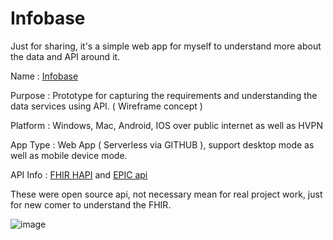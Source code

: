 # Infobase
Just for sharing, it's a simple web app for myself to understand more about the data and API around it.

Name       :
[Infobase](https://wingsmaker.github.io/Infobase/index.html)

Purpose   :
Prototype for capturing the requirements and understanding the data services using API. ( Wireframe concept )

Platform  : 
Windows, Mac,  Android, IOS over public internet as well as HVPN 

App Type : 
Web App ( Serverless via GITHUB ), support desktop mode as well as mobile device mode.

API Info   :
[FHIR HAPI](http://hapi.fhir.org/home ) and 
[EPIC api](https://fhir.epic.com/Specifications)

These were open source api, not necessary mean for real project work, just for new comer to understand the FHIR.


![image](https://wingsmaker.github.io/Infobase/Referral.jpg)
